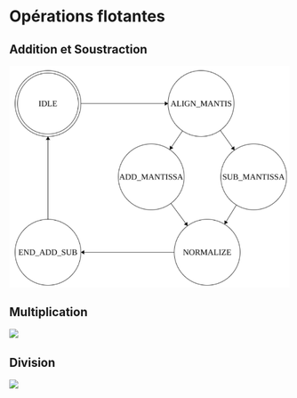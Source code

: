 # Opérations flotantes
## Addition et Soustraction
<img src="Images/Float_add_sub.png">

## Multiplication
<img src="Images/Float_mul.png">

## Division
<img src="Images/Float_div.png">
